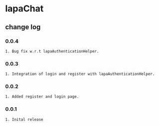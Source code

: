 # lapaChat

## change log

### 0.0.4

```
1. Bug fix w.r.t lapaAuthenticationHelper.
```

### 0.0.3

```
1. Integration of login and register with lapaAuthenticationHelper.
```

### 0.0.2

```
1. Added register and login page.
```

### 0.0.1

```
1. Inital release
```
